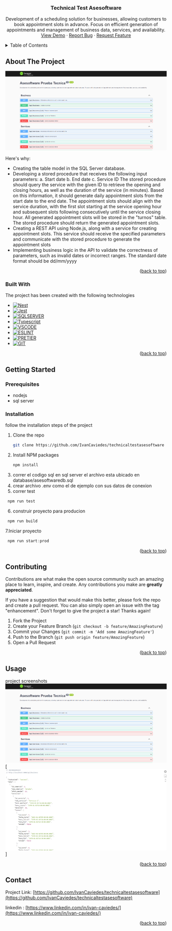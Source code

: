 <a name="readme-top"></a>

<!-- PROJECT LOGO -->
<br />
<div align="center">

  <h3 align="center">Technical Test Asesoftware</h3>

  <p align="center">
    Development of a scheduling solution for businesses, allowing customers to book appointment slots in advance. Focus on efficient generation of appointments and management of business data, services, and availability.
    <br />
    <a href="https://github.com/othneildrew/Best-README-Template">View Demo</a>
    ·
    <a href="https://github.com/othneildrew/Best-README-Template/issues">Report Bug</a>
    ·
    <a href="https://github.com/othneildrew/Best-README-Template/issues">Request Feature</a>
  </p>
</div>

<!-- TABLE OF CONTENTS -->
<details>
  <summary>Table of Contents</summary>
  <ol>
    <li>
      <a href="#about-the-project">About The Project</a>
      <ul>
        <li><a href="#built-with">Built With</a></li>
      </ul>
    </li>
    <li>
      <a href="#getting-started">Getting Started</a>
      <ul>
        <li><a href="#prerequisites">Prerequisites</a></li>
        <li><a href="#installation">Installation</a></li>
      </ul>
    </li>
    <li><a href="#contributing">Contributing</a></li>
  </ol>
</details>

<!-- ABOUT THE PROJECT -->

## About The Project

[![Product Name Screen Shot][product-screenshot]](https://example.com)

Here's why:

- Creating the table model in the SQL Server database.
- Developing a stored procedure that receives the following input parameters: a. Start date b. End date c. Service ID The stored procedure should query the service with the given ID to retrieve the opening and closing hours, as well as the duration of the service (in minutes). Based on this information, it should generate daily appointment slots from the start date to the end date. The appointment slots should align with the service duration, with the first slot starting at the service opening hour and subsequent slots following consecutively until the service closing hour. All generated appointment slots will be stored in the "turnos" table. The stored procedure should return the generated appointment slots.
- Creating a REST API using Node.js, along with a service for creating appointment slots. This service should receive the specified parameters and communicate with the stored procedure to generate the appointment slots
- Implementing business logic in the API to validate the correctness of parameters, such as invalid dates or incorrect ranges. The standard date format should be dd/mm/yyyy

<p align="right">(<a href="#readme-top">back to top</a>)</p>

### Built With

The project has been created with the following technologies

- [![Nest][Nest.js]][Next-url]
- [![Jest][Jest.js]][Next-url]
- [![SQLSERVER][SQL.Server]][Next-url]
- [![Typescript][Typescript]][Next-url]
- [![VSCODE][VSCODE]][Next-url]
- [![ESLINT][ESLINT]][Next-url]
- [![PRETIER][PRETIER]][Next-url]
- [![GIT][GIT]][Next-url]

<p align="right">(<a href="#readme-top">back to top</a>)</p>

<!-- GETTING STARTED -->

## Getting Started

### Prerequisites

- nodejs
- sql server

### Installation

follow the installation steps of the project

1. Clone the repo
   ```sh
   git clone https://github.com/IvanCaviedes/technicaltestasesoftware
   ```
2. Install NPM packages
   ```sh
   npm install
   ```
3. correr el codigo sql en sql server el archivo esta ubicado en database/asesoftwaredb.sql
4. crear archivo .env como el de ejemplo con sus datos de conexion
5. correr test

```js
 npm run test
```

6. construir proyecto para producion

```js
 npm run build
```

7.Iniciar proyecto

```js
 npm run start:prod
```

<p align="right">(<a href="#readme-top">back to top</a>)</p>

<!-- CONTRIBUTING -->

## Contributing

Contributions are what make the open source community such an amazing place to learn, inspire, and create. Any contributions you make are **greatly appreciated**.

If you have a suggestion that would make this better, please fork the repo and create a pull request. You can also simply open an issue with the tag "enhancement". Don't forget to give the project a star! Thanks again!

1. Fork the Project
2. Create your Feature Branch (`git checkout -b feature/AmazingFeature`)
3. Commit your Changes (`git commit -m 'Add some AmazingFeature'`)
4. Push to the Branch (`git push origin feature/AmazingFeature`)
5. Open a Pull Request

<p align="right">(<a href="#readme-top">back to top</a>)</p>

## Usage

project screenshots [![Product Name Screen Shot][product-screenshot]](https://example.com) [![Product Name Screen Shot][product-screenshot2]]

<p align="right">(<a href="#readme-top">back to top</a>)</p>

## Contact

Project Link: [https://github.com/IvanCaviedes/technicaltestasesoftware](https://github.com/IvanCaviedes/technicaltestasesoftware)

linkedin : [https://www.linkedin.com/in/ivan-caviedes/](https://www.linkedin.com/in/ivan-caviedes/)

<p align="right">(<a href="#readme-top">back to top</a>)</p>

<!-- MARKDOWN LINKS & IMAGES -->
<!-- https://www.markdownguide.org/basic-syntax/#reference-style-links -->

[contributors-shield]: https://img.shields.io/github/contributors/othneildrew/Best-README-Template.svg?style=for-the-badge
[contributors-url]: https://github.com/IvanCaviedes/technicaltestasesoftware/graphs/contributors
[forks-shield]: https://img.shields.io/github/forks/othneildrew/Best-README-Template.svg?style=for-the-badge
[forks-url]: https://github.com/IvanCaviedes/technicaltestasesoftware/network/members
[stars-shield]: https://img.shields.io/github/stars/othneildrew/Best-README-Template.svg?style=for-the-badge
[stars-url]: https://github.com/IvanCaviedes/technicaltestasesoftware/stargazers
[issues-shield]: https://img.shields.io/github/issues/othneildrew/Best-README-Template.svg?style=for-the-badge
[issues-url]: https://github.com/IvanCaviedes/technicaltestasesoftware/issues
[license-shield]: https://img.shields.io/github/license/othneildrew/Best-README-Template.svg?style=for-the-badge
[license-url]: https://github.com/othneildrew/Best-README-Template/blob/master/LICENSE.txt
[linkedin-shield]: https://img.shields.io/badge/-LinkedIn-black.svg?style=for-the-badge&logo=linkedin&colorB=555
[linkedin-url]: https://www.linkedin.com/in/ivan-caviedes/
[product-screenshot]: docs/swagger.png
[product-screenshot2]: docs/Business.png
[product-screenshot3]: docs/swagger.png
[product-screenshot4]: docs/swagger.png
[Next.js]: https://img.shields.io/badge/next.js-000000?style=for-the-badge&logo=nextdotjs&logoColor=white
[Next-url]: https://nextjs.org/
[React.js]: https://img.shields.io/badge/React-20232A?style=for-the-badge&logo=react&logoColor=61DAFB
[React-url]: https://reactjs.org/
[Vue.js]: https://img.shields.io/badge/Vue.js-35495E?style=for-the-badge&logo=vuedotjs&logoColor=4FC08D
[Vue-url]: https://vuejs.org/
[Angular.io]: https://img.shields.io/badge/Angular-DD0031?style=for-the-badge&logo=angular&logoColor=white
[Angular-url]: https://angular.io/
[Svelte.dev]: https://img.shields.io/badge/Svelte-4A4A55?style=for-the-badge&logo=svelte&logoColor=FF3E00
[Svelte-url]: https://svelte.dev/
[Laravel.com]: https://img.shields.io/badge/Laravel-FF2D20?style=for-the-badge&logo=laravel&logoColor=white
[Laravel-url]: https://laravel.com
[Bootstrap.com]: https://img.shields.io/badge/Bootstrap-563D7C?style=for-the-badge&logo=bootstrap&logoColor=white
[Bootstrap-url]: https://getbootstrap.com
[JQuery.com]: https://img.shields.io/badge/jQuery-0769AD?style=for-the-badge&logo=jquery&logoColor=white
[JQuery-url]: https://jquery.com
[Nest.js]: https://img.shields.io/badge/nest-20232A?style=for-the-badge&logo=nestjs&logoColor=E0234E
[Jest.js]: https://img.shields.io/badge/Jest-323330?style=for-the-badge&logo=Jest&logoColor=white
[SQL.Server]: https://img.shields.io/badge/Microsoft_SQL_Server-CC2927?style=for-the-badge&logo=microsoft-sql-server&logoColor=white
[Typescript]: https://img.shields.io/badge/TypeScript-007ACC?style=for-the-badge&logo=typescript&logoColor=white
[VSCODE]: https://img.shields.io/badge/Visual_Studio_Code-0078D4?style=for-the-badge&logo=visual%20studio%20code&logoColor=white
[ESLINT]: https://img.shields.io/badge/eslint-3A33D1?style=for-the-badge&logo=eslint&logoColor=white
[PRETIER]: https://img.shields.io/badge/prettier-1A2C34?style=for-the-badge&logo=prettier&logoColor=F7BA3
[GIT]: https://img.shields.io/badge/GIT-E44C30?style=for-the-badge&logo=git&logoColor=white
